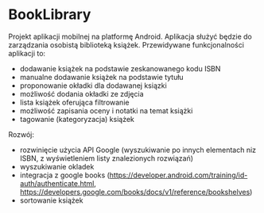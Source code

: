 # BookLibrary

Projekt aplikacji mobilnej na platformę Android.
Aplikacja służyć będzie do zarządzania osobistą biblioteką książek. 
Przewidywane funkcjonalności aplikacji to:
- dodawanie książek na podstawie zeskanowanego kodu ISBN
- manualne dodawanie książek na podstawie tytułu
- proponowanie okładki dla dodawanej ksiązki
- możliwość dodania okładki ze zdjęcia
- lista książek oferująca filtrowanie
- możliwość zapisania oceny i notatki na temat książki
- tagowanie (kategoryzacja) książek


Rozwój:
- rozwinięcie użycia API Google (wyszukiwanie po innych elementach niz ISBN, z wyświetleniem listy znalezionych rozwiązań)
- wyszukiwanie okladek
- integracja z google books (https://developer.android.com/training/id-auth/authenticate.html, https://developers.google.com/books/docs/v1/reference/bookshelves)
- sortowanie książek
